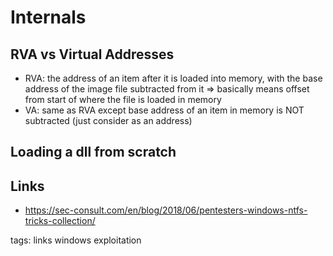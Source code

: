 # Internals

## RVA vs Virtual Addresses
* RVA: the address of an item after it is loaded into memory, with the base address of the image file subtracted from it => basically means offset from start of where the file is loaded in memory
* VA: same as RVA except base address of an item in memory is NOT subtracted  (just consider as an address)

## Loading a dll from scratch




## Links
* https://sec-consult.com/en/blog/2018/06/pentesters-windows-ntfs-tricks-collection/

tags: links windows exploitation
